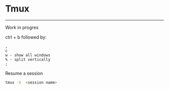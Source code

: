# Tmux

---

Work in progres

ctrl + b followed by:
~~~
,
c
w - show all windows
% - split vertically
;
~~~

Resume a session
~~~bash
tmux -S  <session name>
~~~